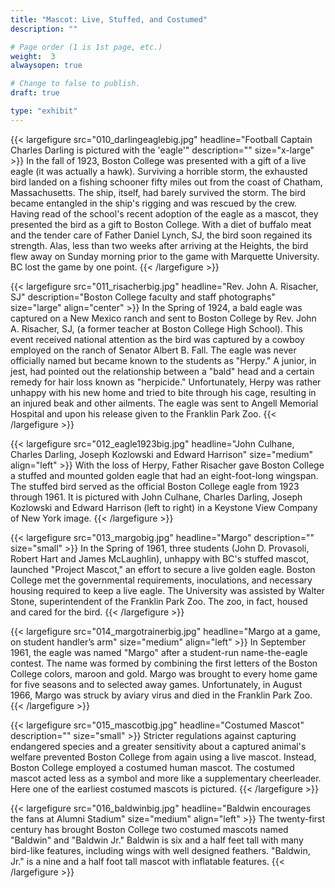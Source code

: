 ```yaml
---
title: "Mascot: Live, Stuffed, and Costumed"
description: ""

# Page order (1 is 1st page, etc.)
weight:  3
alwaysopen: true

# Change to false to publish.
draft: true

type: "exhibit"
---
```


{{< largefigure src="010_darlingeaglebig.jpg"
                headline="Football Captain Charles Darling is pictured with the 'eagle'"
                description=""
                size="x-large" >}}
In the fall of 1923, Boston College was presented with a gift of a live eagle (it was actually a hawk). Surviving a horrible storm, the exhausted bird landed on a fishing schooner fifty miles out from the coast of Chatham, Massachusetts. The ship, itself, had barely survived the storm. The bird became entangled in the ship's rigging and was rescued by the crew. Having read of the school's recent adoption of the eagle as a mascot, they presented the bird as a gift to Boston College. With a diet of buffalo meat and the tender care of Father Daniel Lynch, SJ, the bird soon regained its strength. Alas, less than two weeks after arriving at the Heights, the bird flew away on Sunday morning prior to the game with Marquette University. BC lost the game by one point.
{{< /largefigure >}}

{{< largefigure src="011_risacherbig.jpg"
                headline="Rev. John A. Risacher, SJ"
                description="Boston College faculty and staff photographs" 
                size="large" align="center" >}}
In the Spring of 1924, a bald eagle was captured on a New Mexico ranch and sent to Boston College by Rev. John A. Risacher, SJ, (a former teacher at Boston College High School). This event received national attention as the bird was captured by a cowboy employed on the ranch of Senator Albert B. Fall. The eagle was never officially named but became known to the students as "Herpy." A junior, in jest, had pointed out the relationship between a "bald" head and a certain remedy for hair loss known as "herpicide." Unfortunately, Herpy was rather unhappy with his new home and tried to bite through his cage, resulting in an injured beak and other ailments. The eagle was sent to Angell Memorial Hospital and upon his release given to the Franklin Park Zoo.
{{< /largefigure >}}

{{< largefigure src="012_eagle1923big.jpg"
                headline="John Culhane, Charles Darling, Joseph Kozlowski and Edward Harrison"
                size="medium"
                align="left" >}}
With the loss of Herpy, Father Risacher gave Boston College a stuffed and mounted golden eagle that had an eight-foot-long wingspan. The stuffed bird served as the official Boston College eagle from 1923 through 1961. It is pictured with John Culhane, Charles Darling, Joseph Kozlowski and Edward Harrison (left to right) in a Keystone View Company of New York image.
{{< /largefigure >}}

{{< largefigure src="013_margobig.jpg"
                headline="Margo"
                description=""
                size="small" >}}
In the Spring of 1961, three students (John D. Provasoli, Robert Hart and James McLaughlin), unhappy with BC's stuffed mascot, launched "Project Mascot," an effort to secure a live golden eagle. Boston College met the governmental requirements, inoculations, and necessary housing required to keep a live eagle. The University was assisted by Walter Stone, superintendent of the Franklin Park Zoo. The zoo, in fact, housed and cared for the bird.
{{< /largefigure >}}

{{< largefigure src="014_margotrainerbig.jpg"
                headline="Margo at a game, on student handler’s arm"
                size="medium"
                align="left" >}}
In September 1961, the eagle was named "Margo" after a student-run name-the-eagle contest. The name was formed by combining the first letters of the Boston College colors, maroon and gold. Margo was brought to every home game for five seasons and to selected away games. Unfortunately, in August 1966, Margo was struck by aviary virus and died in the Franklin Park Zoo.
{{< /largefigure >}}

{{< largefigure src="015_mascotbig.jpg"
                headline="Costumed Mascot"
                description=""
                size="small" >}}
Stricter regulations against capturing endangered species and a greater sensitivity about a captured animal's welfare prevented Boston College from again using a live mascot. Instead, Boston College employed a costumed human mascot. The costumed mascot acted less as a symbol and more like a supplementary cheerleader. Here one of the earliest costumed mascots is pictured.
{{< /largefigure >}}

{{< largefigure src="016_baldwinbig.jpg"
                headline="Baldwin encourages the fans at Alumni Stadium"
                size="medium"
                align="left" >}}
The twenty-first century has brought Boston College two costumed mascots named "Baldwin" and "Baldwin Jr." Baldwin is six and a half feet tall with many bird-like features, including wings with well designed feathers. "Baldwin, Jr." is a nine and a half foot tall mascot with inflatable features.
{{< /largefigure >}}
